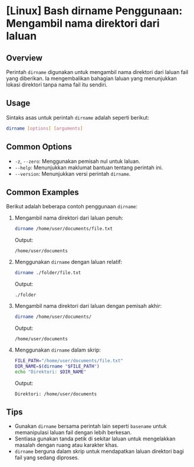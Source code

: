 # [Linux] Bash dirname Penggunaan: Mengambil nama direktori dari laluan

## Overview
Perintah `dirname` digunakan untuk mengambil nama direktori dari laluan fail yang diberikan. Ia mengembalikan bahagian laluan yang menunjukkan lokasi direktori tanpa nama fail itu sendiri.

## Usage
Sintaks asas untuk perintah `dirname` adalah seperti berikut:

```bash
dirname [options] [arguments]
```

## Common Options
- `-z`, `--zero`: Menggunakan pemisah nul untuk laluan.
- `--help`: Menunjukkan maklumat bantuan tentang perintah ini.
- `--version`: Menunjukkan versi perintah `dirname`.

## Common Examples
Berikut adalah beberapa contoh penggunaan `dirname`:

1. Mengambil nama direktori dari laluan penuh:
   ```bash
   dirname /home/user/documents/file.txt
   ```
   Output:
   ```
   /home/user/documents
   ```

2. Menggunakan `dirname` dengan laluan relatif:
   ```bash
   dirname ./folder/file.txt
   ```
   Output:
   ```
   ./folder
   ```

3. Mengambil nama direktori dari laluan dengan pemisah akhir:
   ```bash
   dirname /home/user/documents/
   ```
   Output:
   ```
   /home/user/documents
   ```

4. Menggunakan `dirname` dalam skrip:
   ```bash
   FILE_PATH="/home/user/documents/file.txt"
   DIR_NAME=$(dirname "$FILE_PATH")
   echo "Direktori: $DIR_NAME"
   ```
   Output:
   ```
   Direktori: /home/user/documents
   ```

## Tips
- Gunakan `dirname` bersama perintah lain seperti `basename` untuk memanipulasi laluan fail dengan lebih berkesan.
- Sentiasa gunakan tanda petik di sekitar laluan untuk mengelakkan masalah dengan ruang atau karakter khas.
- `dirname` berguna dalam skrip untuk mendapatkan laluan direktori bagi fail yang sedang diproses.
